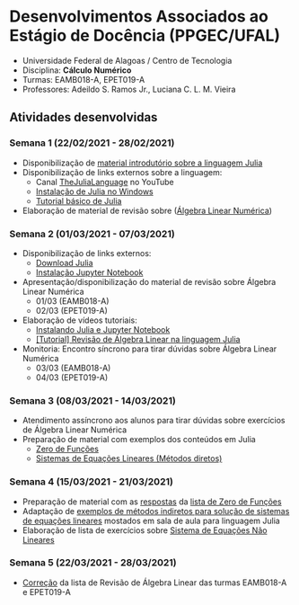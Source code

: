 # Desenvolvimentos Associados ao Estágio de Docência (PPGEC/UFAL)
- Universidade Federal de Alagoas / Centro de Tecnologia
- Disciplina: **Cálculo Numérico**
- Turmas: EAMB018-A, EPET019-A
- Professores: Adeildo S. Ramos Jr., Luciana C. L. M. Vieira

## Atividades desenvolvidas

### Semana 1 (22/02/2021 - 28/02/2021)
- Disponibilização de [material introdutório sobre a linguagem Julia](https://github.com/ricardoaf/juliafirststeps)
- Disponibilização de links externos sobre a linguagem:
  - Canal [TheJuliaLanguage](https://www.youtube.com/c/TheJuliaLanguage) no YouTube
  - [Instalação de Julia no Windows](https://www.youtube.com/watch?v=J5uMzyaniag)
  - [Tutorial básico de Julia](https://youtu.be/Gmm5voUQaHw)
- Elaboração de material de revisão sobre ([Álgebra Linear Numérica](https://github.com/ricardoaf/calcnum/blob/main/linalgreview_julia.ipynb))

### Semana 2 (01/03/2021 - 07/03/2021)
- Disponibilização de links externos:
  - [Download Julia](https://julialang.org/downloads/)
  - [Instalação Jupyter Notebook](https://github.com/JuliaLang/IJulia.jl#quick-start)
- Apresentação/disponibilização do material de revisão sobre Álgebra Linear Numérica
  - 01/03 (EAMB018-A)
  - 02/03 (EPET019-A)
- Elaboração de vídeos tutoriais:
  - [Instalando Julia e Jupyter Notebook](https://youtu.be/-tTgn6Ry798)
  - [[Tutorial] Revisão de Álgebra Linear na linguagem Julia](https://www.youtube.com/watch?v=ofboH_WbX4g)
- Monitoria: Encontro síncrono para tirar dúvidas sobre Álgebra Linear Numérica
  - 03/03 (EAMB018-A)
  - 04/03 (EPET019-A)

### Semana 3 (08/03/2021 - 14/03/2021)
- Atendimento assíncrono aos alunos para tirar dúvidas sobre exercícios de Álgebra Linear Numérica
- Preparação de material com exemplos dos conteúdos em Julia
  - [Zero de Funções](https://github.com/ricardoaf/calcnum/blob/main/fzero_julia.ipynb)
  - [Sistemas de Equações Lineares (Métodos diretos)](https://github.com/ricardoaf/calcnum/blob/main/direct-linearsystem_julia.ipynb)

### Semana 4 (15/03/2021 - 21/03/2021)
- Preparação de material com as [respostas](https://github.com/ricardoaf/calcnum/blob/main/fzero_julia-solution.ipynb) da [lista de Zero de Funções](https://github.com/ricardoaf/calcnum/blob/main/Lista%2002%20-%20Ra%C3%ADzes%20de%20fun%C3%A7%C3%B5es%20-%20C%C3%A1lculo%20Num%C3%A9rico.pdf)
- Adaptação de [exemplos de métodos indiretos para solução de sistemas de equações lineares](https://github.com/ricardoaf/calcnum/blob/main/gaussjacobi_gaussseidel.jl) mostados em sala de aula para linguagem Julia
- Elaboração de lista de exercícios sobre [Sistema de Equações Não Lineares](https://github.com/ricardoaf/calcnum/blob/main/lista_senl.docx)

### Semana 5 (22/03/2021 - 28/03/2021)
- [Correção](https://github.com/ricardoaf/calcnum/blob/main/correcao-linalg.xlsx) da lista de Revisão de Álgebra Linear das turmas EAMB018-A e EPET019-A

